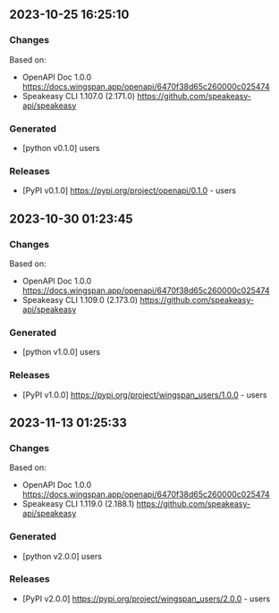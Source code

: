 

## 2023-10-25 16:25:10
### Changes
Based on:
- OpenAPI Doc 1.0.0 https://docs.wingspan.app/openapi/6470f38d65c260000c025474
- Speakeasy CLI 1.107.0 (2.171.0) https://github.com/speakeasy-api/speakeasy
### Generated
- [python v0.1.0] users
### Releases
- [PyPI v0.1.0] https://pypi.org/project/openapi/0.1.0 - users

## 2023-10-30 01:23:45
### Changes
Based on:
- OpenAPI Doc 1.0.0 https://docs.wingspan.app/openapi/6470f38d65c260000c025474
- Speakeasy CLI 1.109.0 (2.173.0) https://github.com/speakeasy-api/speakeasy
### Generated
- [python v1.0.0] users
### Releases
- [PyPI v1.0.0] https://pypi.org/project/wingspan_users/1.0.0 - users


## 2023-11-13 01:25:33
### Changes
Based on:
- OpenAPI Doc 1.0.0 https://docs.wingspan.app/openapi/6470f38d65c260000c025474
- Speakeasy CLI 1.119.0 (2.188.1) https://github.com/speakeasy-api/speakeasy
### Generated
- [python v2.0.0] users
### Releases
- [PyPI v2.0.0] https://pypi.org/project/wingspan_users/2.0.0 - users